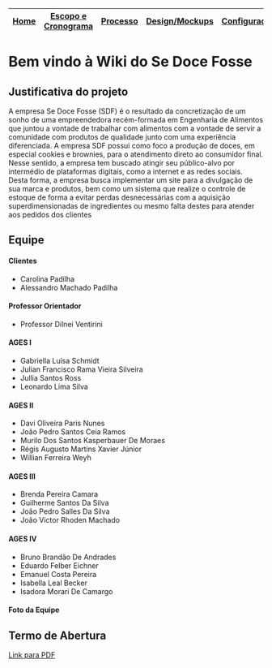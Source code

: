 | [**Home**](home) | [Escopo e Cronograma](escopo) | [Processo](processo) | [Design/Mockups](design_mockups) | [Configuração](configuracao) | [Arquitetura](arquitetura) | [Código](codigo) | [BD](banco_dados) | [Qualidade](qualidade) | [Utilização](utilizacao) |
| :--------------: | :---------------------------: | :------------------: | :--------------: | :--------------------------: | :------------------------: | :--------------: | :---------------: | :--------------------: | :----------------------: |


# Bem vindo à Wiki do Se Doce Fosse 
## Justificativa do projeto
A empresa Se Doce Fosse (SDF) é o resultado da concretização de um sonho
de uma empreendedora recém-formada em Engenharia de Alimentos que juntou a vontade de
trabalhar com alimentos com a vontade de servir a comunidade com produtos de qualidade junto
com uma experiência diferenciada. A empresa SDF possui como foco a produção de doces, em
especial cookies e brownies, para o atendimento direto ao consumidor final. Nesse sentido, a
empresa tem buscado atingir seu público-alvo por intermédio de plataformas digitais, como a
internet e as redes sociais. Desta forma, a empresa busca implementar um site para a divulgação de
sua marca e produtos, bem como um sistema que realize o controle de estoque de forma a evitar
perdas desnecessárias com a aquisição superdimensionadas de ingredientes ou mesmo falta destes
para atender aos pedidos dos clientes

## Equipe
#### Clientes
- Carolina Padilha 
- Alessandro Machado Padilha

#### Professor Orientador
- Professor Dilnei Ventirini

#### AGES I
- Gabriella Luísa Schmidt
- Julian Francisco Rama Vieira Silveira
- Jullia Santos Ross
- Leonardo Lima Silva

#### AGES II
- Davi Oliveira Paris Nunes
- João Pedro Santos Ceia Ramos
- Murilo Dos Santos Kasperbauer De Moraes
- Régis Augusto Martins Xavier Júnior
- Willian Ferreira Weyh        

#### AGES III
- Brenda Pereira Camara
- Guilherme Santos Da Silva
- João Pedro Salles Da Silva
- João Victor Rhoden Machado
#### AGES IV
- Bruno Brandão De Andrades
- Eduardo Felber Eichner
- Emanuel Costa Pereira
- Isabella Leal Becker
- Isadora Morari De Camargo


#### Foto da Equipe


## Termo de Abertura

[Link para PDF](https://google.com) 
 